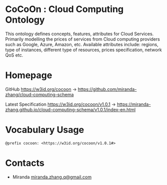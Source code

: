 CoCoOn : Cloud Computing Ontology
======
This ontology defines concepts, features, attributes for Cloud Services.
Primarily modelling the prices of services from Cloud computing providers such as Google, Azure,  Amazon, etc.
Available attributes include: regions, type of instances, different type of resources, prices specification, network QoS etc.

# Homepage
GitHub https://w3id.org/cocoon -> https://github.com/miranda-zhang/cloud-computing-schema

Latest Specification https://w3id.org/cocoon/v1.0.1 -> https://miranda-zhang.github.io/cloud-computing-schema/v1.0.1/index-en.html

# Vocabulary Usage

    @prefix cocoon: <https://w3id.org/cocoon/v1.0.1#>

# Contacts
* Miranda <miranda.zhang.q@gmail.com>
